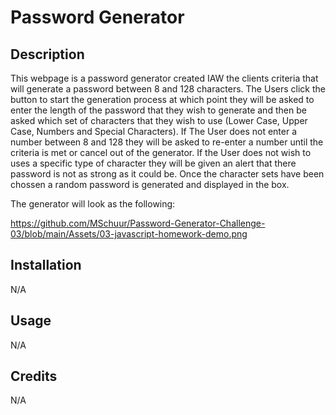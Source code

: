 
# Password Generator

## Description

This webpage is a password generator created IAW the clients criteria that will generate a password between 8 and 128 characters. The Users click the button to start the generation process at which point they will be asked to enter the length of the password that they wish to generate and then be asked which set of characters that they wish to use (Lower Case, Upper Case, Numbers and Special Characters). If The User does not enter a number between 8 and 128 they will be asked to re-enter a number until the criteria is met or cancel out of the generator. If the User does not wish to uses a specific type of character they will be given an alert that there password is not as strong as it could be. Once the character sets have been chossen a random password is generated and displayed in the box.

The generator will look as the following:

https://github.com/MSchuur/Password-Generator-Challenge-03/blob/main/Assets/03-javascript-homework-demo.png



## Installation

N/A

## Usage

N/A

## Credits

N/A
